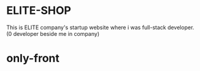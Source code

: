 # ELITE-SHOP
This is ELITE company's startup website where i was full-stack developer. (0 developer beside me in company)
# only-front
